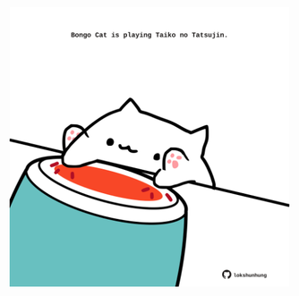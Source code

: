 <!-- built at 27/04/2023, 22:00:54 UTC -->
<p align="center">
  <img width="500" height="500" src="./ReadmeImage.svg">
</p>

